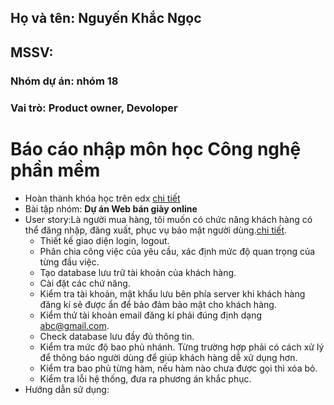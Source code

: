 ## Họ và tên: Nguyến Khắc Ngọc
## MSSV: 
### Nhóm dự án: nhóm 18
### Vai trò: Product owner, Devoloper

# Báo cáo nhập môn học Công nghệ phần mềm

* Hoàn thành khóa học trên edx [chi tiết](https://github.com/KhacNgoc/INT2208-7-2019/blob/master/NguyenKhacNgoc/SoftEng1x%20edX_3.jpg)
* Bài tập nhóm: **Dự án Web bán giày online**
* User story:Là người mua hàng, tôi muốn có chức năng khách hàng có thể đăng nhập, đăng xuất, phục vụ bảo mật người dùng.[chi tiết](https://github.com/KhacNgoc/INT2208-7-2019/issues/3).
  - Thiết kế giao diện login, logout.
  - Phân chia công việc của yêu cầu, xác định mức độ quan trọng của từng đầu việc.
  - Tạo database lưu trữ tài khoản của khách hàng.
  - Cài đặt các chứ năng.
  - Kiểm tra tài khoản, mật khẩu lưu bên phía server khi khách hàng đăng kí sẽ được ẩn để bảo đảm bảo mật cho khách hàng.
  - Kiểm thử tài khoản email đăng kí phải đúng định dạng abc@gmail.com.
  - Check database lưu đầy đủ thông tin.
  - Kiểm tra mức độ bao phủ nhánh. Từng trường hợp phải có cách xử lý để thông báo người dùng để giúp khách hàng dễ xử dụng hơn.
  - Kiểm tra bao phủ từng hàm, nếu hàm nào chưa được gọi thì xóa bỏ.
  - Kiểm tra lỗi hệ thống, đưa ra phương án khắc phục.
* Hướng dẫn sử dụng:      
 
